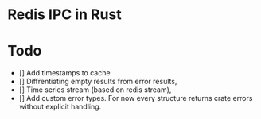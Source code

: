 # Redis IPC in Rust

# Todo
- [] Add timestamps to cache
- [] Diffrentiating empty results from error results,
- [] Time series stream (based on redis stream),
- [] Add custom error types. For now every structure returns crate errors without explicit handling.